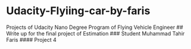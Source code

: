 # Udacity-Flyiing-car-by-faris
Projects of Udacity Nano Degree Program of Flying Vehicle Engineer
      ## Write up for the final project of Estimation
      ### Student Muhammad Tahir Faris
      #### Project 4
       
